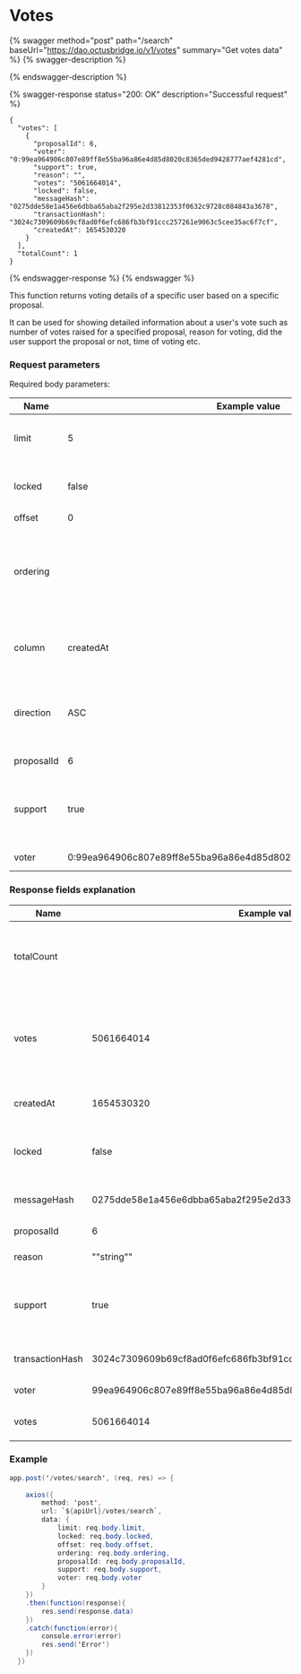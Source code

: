 # Votes

{% swagger method="post" path="/search" baseUrl="https://dao.octusbridge.io/v1/votes" summary="Get votes data" %}
{% swagger-description %}

{% endswagger-description %}

{% swagger-response status="200: OK" description="Successful request" %}
```
{
  "votes": [
    {
      "proposalId": 6,
      "voter": "0:99ea964906c807e89ff8e55ba96a86e4d85d8020c8365ded9428777aef4281cd",
      "support": true,
      "reason": "",
      "votes": "5061664014",
      "locked": false,
      "messageHash": "0275dde58e1a456e6dbba65aba2f295e2d33812353f0632c9728c084843a3678",
      "transactionHash": "3024c7309609b69cf8ad0f6efc686fb3bf91ccc257261e9063c5cee35ac6f7cf",
      "createdAt": 1654530320
    }
  ],
  "totalCount": 1
}
```
{% endswagger-response %}
{% endswagger %}

This function returns voting details of a specific user based on a specific proposal. 

It can be used for showing detailed information about a user's vote such as number of votes raised for a specified proposal, reason for voting, did the user support the proposal or not, time of voting etc.

### Request parameters 

Required body parameters:  

| Name       | Example value | Comment                                                                  |
|------------|---------------|--------------------------------------------------------------------------|
| limit      |5| Maximum number of proposals to be retrieved                              |
| locked     |false| True if locked, false otherwise                                          |
| offset     |0| Offset                                                                   |
| ordering   |               | Set of parameters based on which the retrieved proposals will be ordered |
| column     |createdAt| Order by given column name (i.e. createdAt)                              |
| direction  |ASC| Order by given direction (ascending or descending)                       |
| proposalId |6| Id of the proposal                                                       |
| support    |true| True if voted for, false if voted against the proposal                   |
| voter      |0:99ea964906c807e89ff8e55ba96a86e4d85d8020c8365ded9428777aef4281cd| Voter’s address                                                          |

### Response fields explanation 

| Name            | Example value | Comment                                                              |
|-----------------|---------------|----------------------------------------------------------------------|
| totalCount      |               | Total number of times voter voted for a specific proposal            |
| votes           |5061664014| List of all the votes from a specific voter to the specific proposal |
| createdAt       |1654530320| Date when the vote was raised                                        |
| locked          |false| True if vote is locked, false otherwise                              |
| messageHash     |0275dde58e1a456e6dbba65aba2f295e2d33812353f0632c9728c084843a3678| Hash code of the message                                             |
| proposalId      |6| Id of the proposal                                                   |
| reason          |""string""| Reason for voting                                                    |
| support         |true| True if voter voted for, false if voted against                      |
| transactionHash |3024c7309609b69cf8ad0f6efc686fb3bf91ccc257261e9063c5cee35ac6f7cf| Hash code of the transaction                                         |
| voter           |99ea964906c807e89ff8e55ba96a86e4d85d8020c8365ded9428777aef4281cd| Voter’s address                                                      |
| votes           |5061664014| Amount staked for voting                                             |

### Example

```java
app.post('/votes/search', (req, res) => {
 
    axios({
        method: 'post',
        url: `${apiUrl}/votes/search`,
        data: {
            limit: req.body.limit,
            locked: req.body.locked,
            offset: req.body.offset,
            ordering: req.body.ordering,
            proposalId: req.body.proposalId,
            support: req.body.support,
            voter: req.body.voter
        }
    })
    .then(function(response){
        res.send(response.data)
    })
    .catch(function(error){
        console.error(error)
        res.send('Error')
    })
  })
```